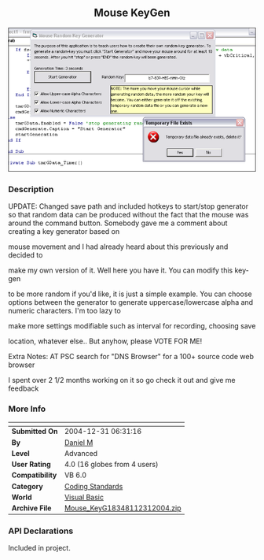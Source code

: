 ﻿<div align="center">

## Mouse KeyGen

<img src="PIC20041229213524058.gif">
</div>

### Description

UPDATE: Changed save path and included hotkeys to start/stop generator so that random data can be produced without the fact that the mouse was around the command button. Somebody gave me a comment about creating a key generator based on

mouse movement and I had already heard about this previously and decided to

make my own version of it. Well here you have it. You can modify this key-gen

to be more random if you'd like, it is just a simple example. You can choose options between the generator to generate uppercase/lowercase alpha and numeric characters. I'm too lazy to

make more settings modifiable such as interval for recording, choosing save

location, whatever else.. But anyhow, please VOTE FOR ME!

Extra Notes: AT PSC search for "DNS Browser" for a 100+ source code web browser

I spent over 2 1/2 months working on it so go check it out and give me feedback
 
### More Info
 


<span>             |<span>
---                |---
**Submitted On**   |2004-12-31 06:31:16
**By**             |[Daniel M](https://github.com/Planet-Source-Code/PSCIndex/blob/master/ByAuthor/daniel-m.md)
**Level**          |Advanced
**User Rating**    |4.0 (16 globes from 4 users)
**Compatibility**  |VB 6\.0
**Category**       |[Coding Standards](https://github.com/Planet-Source-Code/PSCIndex/blob/master/ByCategory/coding-standards__1-43.md)
**World**          |[Visual Basic](https://github.com/Planet-Source-Code/PSCIndex/blob/master/ByWorld/visual-basic.md)
**Archive File**   |[Mouse\_KeyG18348112312004\.zip](https://github.com/Planet-Source-Code/daniel-m-mouse-keygen__1-57977/archive/master.zip)

### API Declarations

Included in project.





